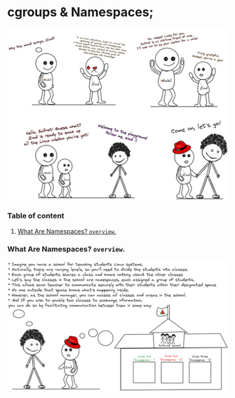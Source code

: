 # cgroups & Namespaces;

<img alt="Why.png" src="assets/Why.png" />


### Table of content

1. [What Are Namespaces? ```overview```.](#desc0)

<a name="desc0"></a>
### What Are Namespaces? ```overview```.
<img alt="overview.png" src="assets/overview.png" />
